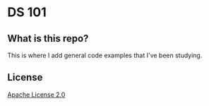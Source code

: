 # DS 101

<h2>What is this repo?</h2>

This is where I add general code examples that I've been studying.  

## License

[Apache License 2.0](LICENSE)
